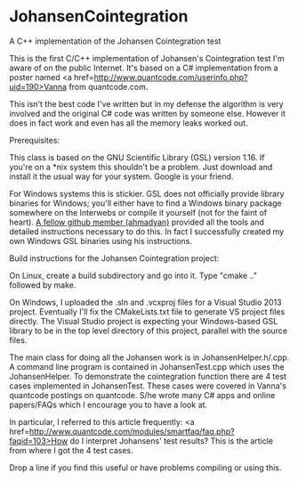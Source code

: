 # JohansenCointegration
A C++ implementation of the Johansen Cointegration test

This is the first C/C++ implementation of Johansen's Cointegration test I'm aware of on the public Internet.  It's based on a C# implementation from a poster named <a href=http://www.quantcode.com/userinfo.php?uid=190>Vanna</a> from quantcode.com.

This isn't the best code I've written but in my defense the algorithm is very involved and the original C# code was written by someone else.  However it does in fact work and even has all the memory leaks worked out.

Prerequisites:

This class is based on the GNU Scientific Library (GSL) version 1.16.  If you're on a *nix system this shouldn't be a problem.  Just download and install it the usual way for your system.  Google is your friend.

For Windows systems this is stickier.  GSL does not officially provide library binaries for Windows;  you'll either have to find a Windows binary package somewhere on the Interwebs or compile it yourself (not for the faint of heart).  <a href=https://github.com/ahmadyan>A fellow github member (ahmadyan)</a> provided all the tools and detailed instructions necessary to do this.  In fact I successfully created my own Windows GSL binaries using his instructions.

Build instructions for the Johansen Cointegration project:

On Linux, create a build subdirectory and go into it.  Type "cmake .." followed by make.

On Windows, I uploaded the .sln and .vcxproj files for a Visual Studio 2013 project.  Eventually I'll fix the CMakeLists.txt file to generate VS project files directly.  The Visual Studio project is expecting your Windows-based GSL library to be in the top level directory of this project, parallel with the source files.

The main class for doing all the Johansen work is in JohansenHelper.h/.cpp.  A command line program is contained in JohansenTest.cpp which uses the JohansenHelper.  To demonstrate the cointegration function there are 4 test cases implemented in JohansenTest.  These cases were covered in Vanna's quantcode postings on quantcode.  S/he wrote many C# apps and online papers/FAQs which I encourage you to have a look at.

In particular, I referred to this article frequently: <a href=http://www.quantcode.com/modules/smartfaq/faq.php?faqid=103>How do I interpret Johansens' test results?</a>  This is the article from where I got the 4 test cases.

Drop a line if you find this useful or have problems compiling or using this.
